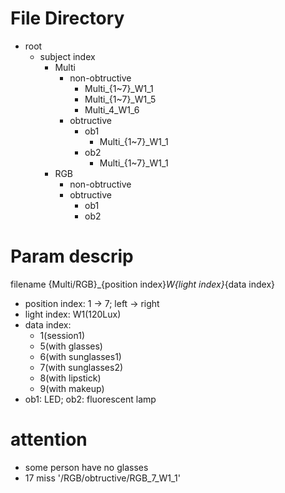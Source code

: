 # File Directory

- root
	- subject index
		- Multi
			- non-obtructive
				- Multi_{1~7}_W1_1
				- Multi_{1~7}_W1_5
				- Multi_4_W1_6
			- obtructive
				- ob1
					- Multi_{1~7}_W1_1
				- ob2
					- Multi_{1~7}_W1_1
		- RGB
			- non-obtructive
			- obtructive
				- ob1
				- ob2

# Param descrip
filename {Multi/RGB}_{position index}_W{light index}_{data index}
- position index: 1 -> 7; left -> right
- light index: W1(120Lux)
- data index: 
	- 1(session1)
	- 5(with glasses)
	- 6(with sunglasses1)
	- 7(with sunglasses2)
	- 8(with lipstick)
	- 9(with makeup)
- ob1: LED; ob2: fluorescent lamp

# attention
- some person have no glasses
- 17 miss '/RGB/obtructive/RGB_7_W1_1'